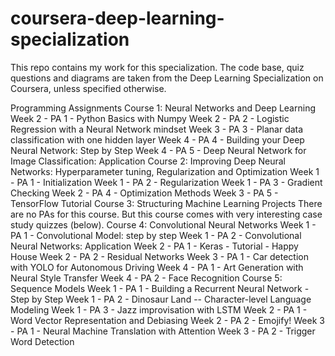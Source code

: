 # coursera-deep-learning-specialization
This repo contains my work for this specialization. The code base, quiz questions and diagrams are taken from the Deep Learning Specialization on Coursera, unless specified otherwise.

Programming Assignments
Course 1: Neural Networks and Deep Learning
Week 2 - PA 1 - Python Basics with Numpy
Week 2 - PA 2 - Logistic Regression with a Neural Network mindset
Week 3 - PA 3 - Planar data classification with one hidden layer
Week 4 - PA 4 - Building your Deep Neural Network: Step by Step
Week 4 - PA 5 - Deep Neural Network for Image Classification: Application
Course 2: Improving Deep Neural Networks: Hyperparameter tuning, Regularization and Optimization
Week 1 - PA 1 - Initialization
Week 1 - PA 2 - Regularization
Week 1 - PA 3 - Gradient Checking
Week 2 - PA 4 - Optimization Methods
Week 3 - PA 5 - TensorFlow Tutorial
Course 3: Structuring Machine Learning Projects
There are no PAs for this course. But this course comes with very interesting case study quizzes (below).
Course 4: Convolutional Neural Networks
Week 1 - PA 1 - Convolutional Model: step by step
Week 1 - PA 2 - Convolutional Neural Networks: Application
Week 2 - PA 1 - Keras - Tutorial - Happy House
Week 2 - PA 2 - Residual Networks
Week 3 - PA 1 - Car detection with YOLO for Autonomous Driving
Week 4 - PA 1 - Art Generation with Neural Style Transfer
Week 4 - PA 2 - Face Recognition
Course 5: Sequence Models
Week 1 - PA 1 - Building a Recurrent Neural Network - Step by Step
Week 1 - PA 2 - Dinosaur Land -- Character-level Language Modeling
Week 1 - PA 3 - Jazz improvisation with LSTM
Week 2 - PA 1 - Word Vector Representation and Debiasing
Week 2 - PA 2 - Emojify!
Week 3 - PA 1 - Neural Machine Translation with Attention
Week 3 - PA 2 - Trigger Word Detection
